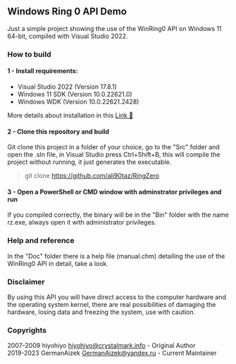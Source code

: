 ﻿## Windows Ring 0 API Demo

Just a simple project showing the use of the WinRing0 API on Windows 11 64-bit, compiled with Visual Studio 2022.

### How to build

#### 1 - Install requirements:

* Visual Studio 2022 (Version 17.8.1)
* Windows 11 SDK (Version 10.0.22621.0)
* Windows WDK (Version 10.0.22621.2428)

More details about installation in this [Link 🔗](https://learn.microsoft.com/en-us/windows-hardware/drivers/download-the-wdk#download-icon-step-2-install-sdk)

#### 2 - Clone this repository and build

Git clone this project in a folder of your choice, go to the "Src" folder and open the .sln file, in Visual Studio press Ctrl+Shift+B, this will compile the project without running, it just generates the executable.

> git clone https://github.com/ali90taz/RingZero

#### 3 - Open a PowerShell or CMD window with adminstrator privileges and run

If you compiled correctly, the binary will be in the "Bin" folder with the name rz.exe, always open it with administrator privileges.

### Help and reference

In the "Doc" folder there is a help file (manual.chm) detailing the use of the WinRing0 API in detail, take a look.

### Disclaimer

By using this API you will have direct access to the computer hardware and the operating system kernel, there are real possibilities of damaging the hardware, losing data and freezing the system, use with caution.

### Copyrights

2007-2009 hiyohiyo <hiyohiyo@crystalmark.info> - Original Author
<br>
2019-2023 GermanAizek <GermanAizek@yandex.ru> - Current Maintainer